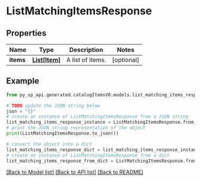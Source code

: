 # ListMatchingItemsResponse


## Properties

Name | Type | Description | Notes
------------ | ------------- | ------------- | -------------
**items** | [**List[Item]**](Item.md) | A list of items. | [optional] 

## Example

```python
from py_sp_api.generated.catalogItemsV0.models.list_matching_items_response import ListMatchingItemsResponse

# TODO update the JSON string below
json = "{}"
# create an instance of ListMatchingItemsResponse from a JSON string
list_matching_items_response_instance = ListMatchingItemsResponse.from_json(json)
# print the JSON string representation of the object
print(ListMatchingItemsResponse.to_json())

# convert the object into a dict
list_matching_items_response_dict = list_matching_items_response_instance.to_dict()
# create an instance of ListMatchingItemsResponse from a dict
list_matching_items_response_from_dict = ListMatchingItemsResponse.from_dict(list_matching_items_response_dict)
```
[[Back to Model list]](../README.md#documentation-for-models) [[Back to API list]](../README.md#documentation-for-api-endpoints) [[Back to README]](../README.md)


